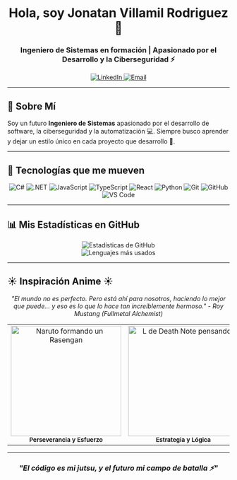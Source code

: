 <div align="center">
  <h1>Hola, soy Jonatan Villamil Rodriguez 👋</h1>
  <h3>Ingeniero de Sistemas en formación | Apasionado por el Desarrollo y la Ciberseguridad ⚡</h3>
</div>

<div align="center">
  <a href="https://linkedin.com/in/tu-usuario" target="_blank">
    <img src="https://img.shields.io/badge/LinkedIn-0077B5?style=for-the-badge&logo=linkedin&logoColor=white" alt="LinkedIn"/>
  </a>
  <a href="mailto:tu-correo@email.com">
    <img src="https://img.shields.io/badge/Gmail-D14836?style=for-the-badge&logo=gmail&logoColor=white" alt="Email"/>
  </a>
</div>

<hr/>

## 👾 Sobre Mí
<p>
  Soy un futuro <strong>Ingeniero de Sistemas</strong> apasionado por el desarrollo de software, la ciberseguridad y la automatización 💻. Siempre busco aprender y dejar un estilo único en cada proyecto que desarrollo 💅.
</p>

<hr/>

## 🚀 Tecnologías que me mueven
<div align="center">
  <img src="https://img.shields.io/badge/C%23-239120?style=for-the-badge&logo=c-sharp&logoColor=white" alt="C#"/>
  <img src="https://img.shields.io/badge/.NET-512BD4?style=for-the-badge&logo=dotnet&logoColor=white" alt=".NET"/>
  <img src="https://img.shields.io/badge/JavaScript-F7DF1E?style=for-the-badge&logo=javascript&logoColor=black" alt="JavaScript"/>
  <img src="https://img.shields.io/badge/TypeScript-3178C6?style=for-the-badge&logo=typescript&logoColor=white" alt="TypeScript"/>
  <img src="https://img.shields.io/badge/React-20232A?style=for-the-badge&logo=react&logoColor=61DAFB" alt="React"/>
  <img src="https://img.shields.io/badge/Python-3776AB?style=for-the-badge&logo=python&logoColor=white" alt="Python"/>
  <img src="https://img.shields.io/badge/Git-F05032?style=for-the-badge&logo=git&logoColor=white" alt="Git"/>
  <img src="https://img.shields.io/badge/GitHub-181717?style=for-the-badge&logo=github&logoColor=white" alt="GitHub"/>
  <img src="https://img.shields.io/badge/VS_Code-007ACC?style=for-the-badge&logo=visual-studio-code&logoColor=white" alt="VS Code"/>
</div>

<hr/>

## 📊 Mis Estadísticas en GitHub
<div align="center">
  <img src="https://github-readme-stats.vercel.app/api?username=tu-usuario-de-github&show_icons=true&theme=tokyonight&locale=es" alt="Estadísticas de GitHub"/>
  <br/>
  <img src="https://github-readme-stats.vercel.app/api/top-langs/?username=tu-usuario-de-github&layout=compact&theme=tokyonight&locale=es" alt="Lenguajes más usados"/>
</div>

<hr/>

## ☀️ Inspiración Anime ☀️
<p align="center">
  <i>"El mundo no es perfecto. Pero está ahí para nosotros, haciendo lo mejor que puede... y eso es lo que lo hace tan increíblemente hermoso." - Roy Mustang (Fullmetal Alchemist)</i>
</p>
<table align="center">
  <tr>
    <td align="center">
      <img src="https://i.imgur.com/qplBvQ5.gif" width="250px" alt="Naruto formando un Rasengan"/>
      <br/><sub><b>Perseverancia y Esfuerzo</b></sub>
    </td>
    <td align="center">
      <img src="https://i.imgur.com/1GZ8m2m.gif" width="250px" alt="L de Death Note pensando"/>
      <br/><sub><b>Estrategia y Lógica</b></sub>
    </td>
    <td align="center">
      <img src="https://i.imgur.com/uStiV6h.gif" width="250px" alt="Motoko Kusanagi de Ghost in the Shell"/>
      <br/><sub><b>Fusión con la Tecnología</b></sub>
    </td>
  </tr>
</table>

<hr/>

<div align="center">
  <h3><em>"El código es mi jutsu, y el futuro mi campo de batalla ⚡️"</em></h3>
</div>
